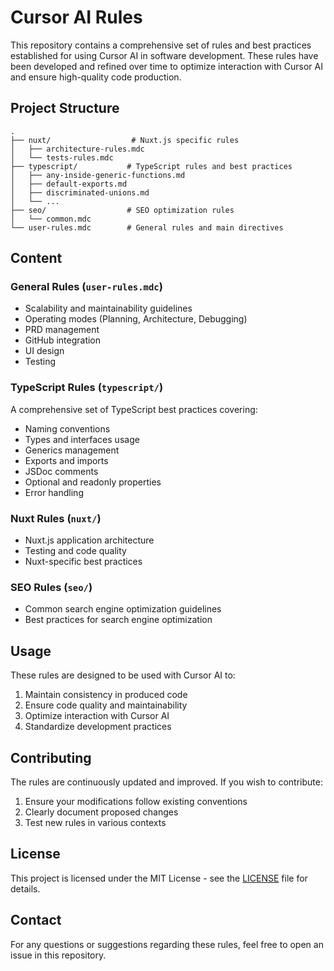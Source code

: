 # Cursor AI Rules

This repository contains a comprehensive set of rules and best practices established for using Cursor AI in software development. These rules have been developed and refined over time to optimize interaction with Cursor AI and ensure high-quality code production.

## Project Structure

```
.
├── nuxt/                  # Nuxt.js specific rules
│   ├── architecture-rules.mdc
│   └── tests-rules.mdc
├── typescript/           # TypeScript rules and best practices
│   ├── any-inside-generic-functions.md
│   ├── default-exports.md
│   ├── discriminated-unions.md
│   └── ...
├── seo/                  # SEO optimization rules
│   └── common.mdc
└── user-rules.mdc        # General rules and main directives
```

## Content

### General Rules (`user-rules.mdc`)
- Scalability and maintainability guidelines
- Operating modes (Planning, Architecture, Debugging)
- PRD management
- GitHub integration
- UI design
- Testing

### TypeScript Rules (`typescript/`)
A comprehensive set of TypeScript best practices covering:
- Naming conventions
- Types and interfaces usage
- Generics management
- Exports and imports
- JSDoc comments
- Optional and readonly properties
- Error handling

### Nuxt Rules (`nuxt/`)
- Nuxt.js application architecture
- Testing and code quality
- Nuxt-specific best practices

### SEO Rules (`seo/`)
- Common search engine optimization guidelines
- Best practices for search engine optimization

## Usage

These rules are designed to be used with Cursor AI to:
1. Maintain consistency in produced code
2. Ensure code quality and maintainability
3. Optimize interaction with Cursor AI
4. Standardize development practices

## Contributing

The rules are continuously updated and improved. If you wish to contribute:
1. Ensure your modifications follow existing conventions
2. Clearly document proposed changes
3. Test new rules in various contexts

## License

This project is licensed under the MIT License - see the [LICENSE](LICENSE) file for details.

## Contact

For any questions or suggestions regarding these rules, feel free to open an issue in this repository. 
